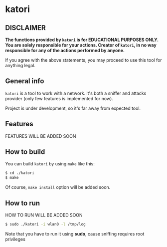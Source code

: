 # katori

## DISCLAIMER

**The functions provided by `katori` is for EDUCATIONAL PURPOSES ONLY. You are solely responsible for your actions. Creator of `katori`, in no way responsible for any of the actions performed by anyone.**

If you agree with the above statements, you may proceed to use this tool for anything legal.

## General info

`katori` is a tool to work with a network. it's both a sniffer and attacks provider (only few features is implemented for now).

Project is under development, so it's far away from expected tool.

## Features

FEATURES WILL BE ADDED SOON

## How to build

You can build `katori` by using `make` like this:

```sh
$ cd ./katori
$ make
```

Of course, `make install` option will be added soon.

## How to run

HOW TO RUN WILL BE ADDED SOON

```sh
$ sudo ./katori -i wlan0 -l /tmp/log
```

Note that you have to run it using **sudo**, cause sniffing requires root privileges